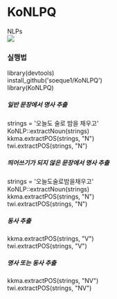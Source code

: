 # KoNLPQ
NLPs  
<img src='https://travis-ci.org/soeque1/KoNLPQ.svg'>

### 실행법
library(devtools)  
install_github('soeque1/KoNLPQ')  
library(KoNLPQ)  

##### 일반 문장에서 명사 추출
strings = '오늘도 술로 밤을 채우고'  
KoNLP::extractNoun(strings)  
kkma.extractPOS(strings, "N")  
twi.extractPOS(strings, "N")  

##### 띄어쓰기가 되지 않은 문장에서 명사 추출
strings = '오늘도술로밤을채우고'  
KoNLP::extractNoun(strings)  
kkma.extractPOS(strings, "N")  
twi.extractPOS(strings, "N")  

##### 동사 추출
kkma.extractPOS(strings, "V")  
twi.extractPOS(strings, "V")  

##### 명사 또는 동사 추출
kkma.extractPOS(strings, "NV")  
twi.extractPOS(strings, "NV")  
